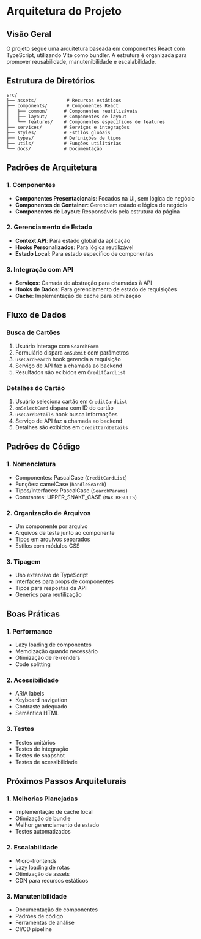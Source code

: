 # Arquitetura do Projeto

## Visão Geral
O projeto segue uma arquitetura baseada em componentes React com TypeScript, utilizando Vite como bundler. A estrutura é organizada para promover reusabilidade, manutenibilidade e escalabilidade.

## Estrutura de Diretórios
```
src/
├── assets/           # Recursos estáticos
├── components/       # Componentes React
│   ├── common/      # Componentes reutilizáveis
│   ├── layout/      # Componentes de layout
│   └── features/    # Componentes específicos de features
├── services/        # Serviços e integrações
├── styles/          # Estilos globais
├── types/           # Definições de tipos
├── utils/           # Funções utilitárias
└── docs/            # Documentação
```

## Padrões de Arquitetura

### 1. Componentes
- **Componentes Presentacionais**: Focados na UI, sem lógica de negócio
- **Componentes de Container**: Gerenciam estado e lógica de negócio
- **Componentes de Layout**: Responsáveis pela estrutura da página

### 2. Gerenciamento de Estado
- **Context API**: Para estado global da aplicação
- **Hooks Personalizados**: Para lógica reutilizável
- **Estado Local**: Para estado específico de componentes

### 3. Integração com API
- **Serviços**: Camada de abstração para chamadas à API
- **Hooks de Dados**: Para gerenciamento de estado de requisições
- **Cache**: Implementação de cache para otimização

## Fluxo de Dados

### Busca de Cartões
1. Usuário interage com `SearchForm`
2. Formulário dispara `onSubmit` com parâmetros
3. `useCardSearch` hook gerencia a requisição
4. Serviço de API faz a chamada ao backend
5. Resultados são exibidos em `CreditCardList`

### Detalhes do Cartão
1. Usuário seleciona cartão em `CreditCardList`
2. `onSelectCard` dispara com ID do cartão
3. `useCardDetails` hook busca informações
4. Serviço de API faz a chamada ao backend
5. Detalhes são exibidos em `CreditCardDetails`

## Padrões de Código

### 1. Nomenclatura
- Componentes: PascalCase (`CreditCardList`)
- Funções: camelCase (`handleSearch`)
- Tipos/Interfaces: PascalCase (`SearchParams`)
- Constantes: UPPER_SNAKE_CASE (`MAX_RESULTS`)

### 2. Organização de Arquivos
- Um componente por arquivo
- Arquivos de teste junto ao componente
- Tipos em arquivos separados
- Estilos com módulos CSS

### 3. Tipagem
- Uso extensivo de TypeScript
- Interfaces para props de componentes
- Tipos para respostas da API
- Generics para reutilização

## Boas Práticas

### 1. Performance
- Lazy loading de componentes
- Memoização quando necessário
- Otimização de re-renders
- Code splitting

### 2. Acessibilidade
- ARIA labels
- Keyboard navigation
- Contraste adequado
- Semântica HTML

### 3. Testes
- Testes unitários
- Testes de integração
- Testes de snapshot
- Testes de acessibilidade

## Próximos Passos Arquiteturais

### 1. Melhorias Planejadas
- Implementação de cache local
- Otimização de bundle
- Melhor gerenciamento de estado
- Testes automatizados

### 2. Escalabilidade
- Micro-frontends
- Lazy loading de rotas
- Otimização de assets
- CDN para recursos estáticos

### 3. Manutenibilidade
- Documentação de componentes
- Padrões de código
- Ferramentas de análise
- CI/CD pipeline 